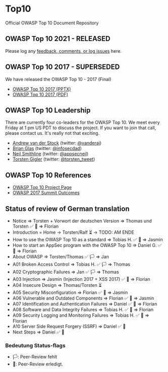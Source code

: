 # Top10

Official OWASP Top 10 Document Repository

## OWASP Top 10 2021 - RELEASED

Please log any [feedback, comments, or log issues](https://github.com/OWASP/Top10/issues) here.

## OWASP Top 10 2017 - SUPERSEDED

We have released the OWASP Top 10 - 2017 (Final)

- [OWASP Top 10 2017 (PPTX)](https://github.com/OWASP/Top10/blob/master/2017/OWASP%20Top%2010-2017%20(en).pptx)
- [OWASP Top 10 2017 (PDF)](https://github.com/OWASP/Top10/blob/master/2017/OWASP%20Top%2010-2017%20(en).pdf)

## OWASP Top 10 Leadership

There are currently four co-leaders for the OWASP Top 10. We meet every Friday at 1 pm US PDT to discuss the project. If you want to join that call, please contact us. It's really not that exciting.

- [Andrew van der Stock](mailto:vanderaj@owasp.org) (twitter: [@vanderaj](https://twitter.com/vanderaj))
- [Brian Glas](mailto:brian.glas@owasp.org) (twitter: [@infosecdad](https://twitter.com/infosecdad))
- [Neil Smithline](mailto:neil.smithline@owasp.org) (twitter: [@appsecneil](https://twitter.com/appsecneil))
- [Torsten Gigler](mailto:torsten.gigler@owasp.org) (twitter: [@torsten_tweet](https://twitter.com/torsten_tweet))

## OWASP Top 10 References

- [OWASP Top 10 Project Page](https://owasp.org/www-project-top-ten)
- [OWASP 2017 Summit Outcomes](https://owaspsummit.org/Outcomes/Owasp-Top-10-2017/Owasp-Top-10-2017.html)
 

## Status of review of German translation
- Notice => Torsten + Vorwort der deutschen Version => Thomas und Torsten :white_check_mark: :checkered_flag: => Florian
- Introduction = Home -> Torsten/Ralf  :hourglass_flowing_sand: -> TODO: AM ENDE
- How to use the OWASP Top 10 as a standard => Tobias H.  :white_check_mark: :checkered_flag: => Jasmin
- How to start an AppSec program with the OWASP Top 10 => Daniel G. :white_check_mark: :checkered_flag: => Florian
- About OWASP => Torsten/Thomas :white_check_mark: :white_flag: => Jan
- A01 Broken Access Control => Tobias H. :white_check_mark: :white_flag: => Thomas
- A02 Cryptographic Failures => Jan :white_check_mark: :white_flag: => Thomas
- A03 Injection => Jasmin (Injection 2017 + XSS 2017) :white_check_mark: :checkered_flag: => Florian
- A04 Insecure Design => Thomas/Torsten :hourglass_flowing_sand:
- A05 Security Misconfiguration => Florian :white_check_mark: :checkered_flag: => Jasmin
- A06 Vulnerable and Outdated Components => Florian :white_check_mark: :checkered_flag: => Jasmin
- A07 Identification and Authentication Failures => Daniel :white_check_mark: :checkered_flag: => Florian
- A08 Software and Data Integrity Failures => Tobias H.  :white_check_mark: :checkered_flag: => Florian
- A09 Security Logging and Monitoring Failures => Tobias H.  :white_check_mark: :checkered_flag: => Florian
- A10 Server Side Request Forgery (SSRF) => Daniel :white_check_mark: :checkered_flag:
- Next Steps => Daniel :white_check_mark: :checkered_flag:

### Bedeutung Status-flags
- :white_flag:: Peer-Review fehlt
- :checkered_flag:: Peer-Review erledigt.

